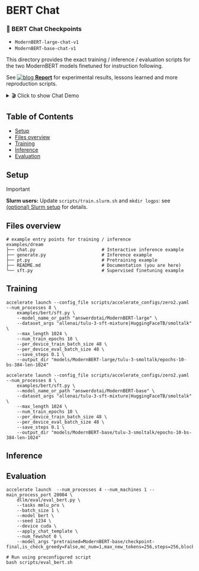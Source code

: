 # BERT Chat

<!-- > 🤗 **Checkpoints**  
> ModernBERT-large-chat-v1, ModernBERT-base-chat-v1. -->
### 🤗 BERT Chat Checkpoints
* `ModernBERT-large-chat-v1`
* `ModernBERT-base-chat-v1`

This directory provides the exact training / inference / evaluation scripts for the two ModernBERT models finetuned for instruction following.

See [![blog](https://img.shields.io/badge/W&B-white?logo=weightsandbiases) **Report**](https://wandb.ai/asap-zzhou/dllm/reports/dLLM-Generative-BERT--VmlldzoxNDg0MzExNg) for experimental results, lessons learned and more reproduction scripts.

<details>
<summary>🎬 Click to show Chat Demo</summary>

<p align="center" style="margin-top: 15px;">
    <img src="/examples/bert/assets/chat.gif" alt="chat" width="70%">
</p>
<p align="center">
  <em>
    Chat with <a href="[TODO]"><code>ModernBERT-large-chat-v1</code></a>. See <a href="/examples/bert/README.md/#inference">Inference</a> for details.
  </em>
</p>
</details>

## Table of Contents
- [Setup](#setup)
- [Files overview](#files-overview)
- [Training](#training)
- [Inference](#inference)
- [Evaluation](#evaluation)

## Setup
> [!IMPORTANT]  
> **Slurm users:** Update `scripts/train.slurm.sh` and `mkdir logps`: see [(optional) Slurm setup](/README.md/#optional-slurm-setup) for details.
>

## Files overview
```
# example entry points for training / inference
examples/dream
├── chat.py                         # Interactive inference example
├── generate.py                     # Inference example
├── pt.py                           # Pretraining example
├── README.md                       # Documentation (you are here)
└── sft.py                          # Supervised finetuning example
```

## Training
```shell
accelerate launch --config_file scripts/accelerate_configs/zero2.yaml --num_processes 8 \
    examples/bert/sft.py \
    --model_name_or_path "answerdotai/ModernBERT-large" \
    --dataset_args "allenai/tulu-3-sft-mixture|HuggingFaceTB/smoltalk" \
    --max_length 1024 \
    --num_train_epochs 10 \
    --per_device_train_batch_size 48 \
    --per_device_eval_batch_size 48 \
    --save_steps 0.1 \
    --output_dir "models/ModernBERT-large/tulu-3-smoltalk/epochs-10-bs-384-len-1024"

accelerate launch --config_file scripts/accelerate_configs/zero2.yaml --num_processes 8 \
    examples/bert/sft.py \
    --model_name_or_path "answerdotai/ModernBERT-base" \
    --dataset_args "allenai/tulu-3-sft-mixture|HuggingFaceTB/smoltalk" \
    --max_length 1024 \
    --num_train_epochs 10 \
    --per_device_train_batch_size 48 \
    --per_device_eval_batch_size 48 \
    --save_steps 0.1 \
    --output_dir "models/ModernBERT-base/tulu-3-smoltalk/epochs-10-bs-384-len-1024"
```

## Inference


## Evaluation
```shell
accelerate launch  --num_processes 4 --num_machines 1 --main_process_port 20004 \
    dllm/eval/eval_bert.py \
    --tasks mmlu_pro \
    --batch_size 1 \
    --model bert \
    --seed 1234 \
    --device cuda \
    --apply_chat_template \
    --num_fewshot 0 \
    --model_args "pretrained=ModernBERT-base/checkpoint-final,is_check_greedy=False,mc_num=1,max_new_tokens=256,steps=256,block_length=256"

# Run using preconfigured script
bash scripts/eval_bert.sh
```